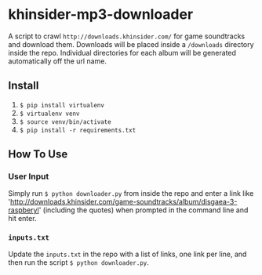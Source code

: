 # khinsider-mp3-downloader

A script to crawl `http://downloads.khinsider.com/` for game soundtracks and download them. Downloads will be placed inside a `/downloads` directory inside the repo. Individual directories for each album will be generated automatically off the url name.

## Install
1. `$ pip install virtualenv`
2. `$ virtualenv venv`
3. `$ source venv/bin/activate`
4. `$ pip install -r requirements.txt`

## How To Use

### User Input

Simply run `$ python downloader.py` from inside the repo and enter a link like 'http://downloads.khinsider.com/game-soundtracks/album/disgaea-3-raspberyl' (including the quotes) when prompted in the command line and hit enter.

### `inputs.txt`

Update the `inputs.txt` in the repo with a list of links, one link per line, and then run the script `$ python downloader.py`.

